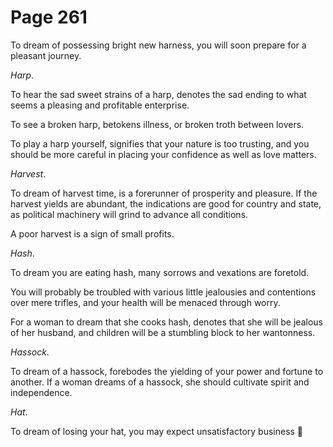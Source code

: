 # Page 261
To dream of possessing bright new harness, you will soon prepare
for a pleasant journey.


_Harp_.


To hear the sad sweet strains of a harp, denotes the sad ending
to what seems a pleasing and profitable enterprise.


To see a broken harp, betokens illness, or broken troth between lovers.


To play a harp yourself, signifies that your nature is too trusting,
and you should be more careful in placing your confidence as well
as love matters.


_Harvest_.


To dream of harvest time, is a forerunner of prosperity and pleasure.
If the harvest yields are abundant, the indications are good for country
and state, as political machinery will grind to advance all conditions.


A poor harvest is a sign of small profits.


_Hash_.


To dream you are eating hash, many sorrows and vexations are foretold.


You will probably be troubled with various little jealousies and contentions
over mere trifles, and your health will be menaced through worry.


For a woman to dream that she cooks hash, denotes that she will be jealous
of her husband, and children will be a stumbling block to her wantonness.


_Hassock_.


To dream of a hassock, forebodes the yielding of your power
and fortune to another. If a woman dreams of a hassock,
she should cultivate spirit and independence.


_Hat_.


To dream of losing your hat, you may expect unsatisfactory business
